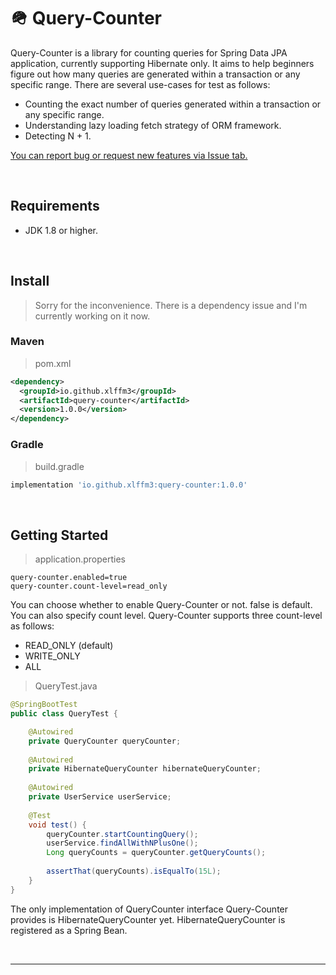 # 🪖 Query-Counter

Query-Counter is a library for counting queries for Spring Data JPA application, currently supporting Hibernate only. It aims to help beginners figure out how many queries are generated within a transaction or any specific range. There are several use-cases for test as follows:

* Counting the exact number of queries generated within a transaction or any specific range.
* Understanding lazy loading fetch strategy of ORM framework.
* Detecting N + 1.

[You can report bug or request new features via Issue tab.](https://github.com/xlffm3/query-counter/issues)

<br>

## Requirements

* JDK 1.8 or higher.

<br>

## Install
> Sorry for the inconvenience. There is a dependency issue and I'm currently working on it now.
### Maven

> pom.xml

```xml
<dependency>
  <groupId>io.github.xlffm3</groupId>
  <artifactId>query-counter</artifactId>
  <version>1.0.0</version>
</dependency>
```

### Gradle

> build.gradle

```groovy
implementation 'io.github.xlffm3:query-counter:1.0.0'
```

<br>

## Getting Started

> application.properties

```properties
query-counter.enabled=true
query-counter.count-level=read_only
```

You can choose whether to enable Query-Counter or not. false is default. You can also specify count level. Query-Counter supports three count-level as follows:

* READ_ONLY (default)
* WRITE_ONLY
* ALL

> QueryTest.java

```java
@SpringBootTest
public class QueryTest {

    @Autowired
    private QueryCounter queryCounter;
    
    @Autowired
    private HibernateQueryCounter hibernateQueryCounter;
    
    @Autowired
    private UserService userService;
    
    @Test
    void test() {
        queryCounter.startCountingQuery();
        userService.findAllWithNPlusOne();
        Long queryCounts = queryCounter.getQueryCounts();
        
        assertThat(queryCounts).isEqualTo(15L);
    }
}
```

The only implementation of QueryCounter interface Query-Counter provides is HibernateQueryCounter yet. HibernateQueryCounter is registered as a Spring Bean.

<br>

---
